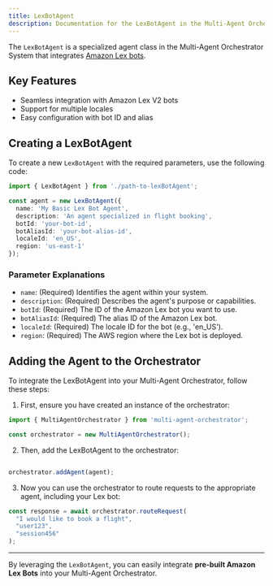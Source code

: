 ```yaml
---
title: LexBotAgent
description: Documentation for the LexBotAgent in the Multi-Agent Orchestrator System
---
```


The `LexBotAgent` is a specialized agent class in the Multi-Agent Orchestrator System that integrates [Amazon Lex bots](https://aws.amazon.com/lex/). 

## Key Features

- Seamless integration with Amazon Lex V2 bots
- Support for multiple locales
- Easy configuration with bot ID and alias

## Creating a LexBotAgent

To create a new `LexBotAgent` with the required parameters, use the following code:

```typescript
import { LexBotAgent } from './path-to-lexBotAgent';

const agent = new LexBotAgent({
  name: 'My Basic Lex Bot Agent',
  description: 'An agent specialized in flight booking',
  botId: 'your-bot-id',
  botAliasId: 'your-bot-alias-id',
  localeId: 'en_US',
  region: 'us-east-1'
});
```


### Parameter Explanations

- `name`: (Required) Identifies the agent within your system.
- `description`: (Required) Describes the agent's purpose or capabilities.
- `botId`: (Required) The ID of the Amazon Lex bot you want to use.
- `botAliasId`: (Required) The alias ID of the Amazon Lex bot.
- `localeId`: (Required) The locale ID for the bot (e.g., 'en_US').
- `region`: (Required) The AWS region where the Lex bot is deployed.

## Adding the Agent to the Orchestrator

To integrate the LexBotAgent into your Multi-Agent Orchestrator, follow these steps:

1. First, ensure you have created an instance of the orchestrator:

```typescript
import { MultiAgentOrchestrator } from 'multi-agent-orchestrator';

const orchestrator = new MultiAgentOrchestrator();
```

2. Then, add the LexBotAgent to the orchestrator:

```typescript

orchestrator.addAgent(agent);
```

3. Now you can use the orchestrator to route requests to the appropriate agent, including your Lex bot:

```typescript
const response = await orchestrator.routeRequest(
  "I would like to book a flight",
  "user123",
  "session456"
);
```

---

By leveraging the `LexBotAgent`, you can easily integrate **pre-built Amazon Lex Bots** into your Multi-Agent Orchestrator.